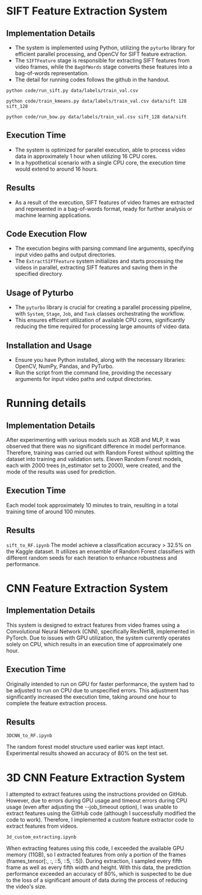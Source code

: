 # SIFT Feature Extraction System

## Implementation Details
- The system is implemented using Python, utilizing the `pyturbo` library for efficient parallel processing, and OpenCV for SIFT feature extraction.
- The `SIFTFeature` stage is responsible for extracting SIFT features from video frames, while the `BagOfWords` stage converts these features into a bag-of-words representation.
- The detail for running codes follows the github in the handout.

`python code/run_sift.py data/labels/train_val.csv`

`python code/train_kmeans.py data/labels/train_val.csv data/sift 128 sift_128`

`python code/run_bow.py data/labels/train_val.csv sift_128 data/sift`

## Execution Time
- The system is optimized for parallel execution, able to process video data in approximately 1 hour when utilizing 16 CPU cores.
- In a hypothetical scenario with a single CPU core, the execution time would extend to around 16 hours.

## Results
- As a result of the execution, SIFT features of video frames are extracted and represented in a bag-of-words format, ready for further analysis or machine learning applications.

## Code Execution Flow
- The execution begins with parsing command line arguments, specifying input video paths and output directories.
- The `ExtractSIFTFeature` system initializes and starts processing the videos in parallel, extracting SIFT features and saving them in the specified directory.

## Usage of Pyturbo
- The `pyturbo` library is crucial for creating a parallel processing pipeline, with `System`, `Stage`, `Job`, and `Task` classes orchestrating the workflow.
- This ensures efficient utilization of available CPU cores, significantly reducing the time required for processing large amounts of video data.

## Installation and Usage
- Ensure you have Python installed, along with the necessary libraries: OpenCV, NumPy, Pandas, and PyTurbo.
- Run the script from the command line, providing the necessary arguments for input video paths and output directories.

# Running details

## Implementation Details
After experimenting with various models such as XGB and MLP, it was observed that there was no significant difference in model performance. Therefore, training was carried out with Random Forest without splitting the dataset into training and validation sets. Eleven Random Forest models, each with 2000 trees (n_estimator set to 2000), were created, and the mode of the results was used for prediction.

## Execution Time
Each model took approximately 10 minutes to train, resulting in a total training time of around 100 minutes.


## Results

`sift_to_RF.ipynb`
The model achieve a classification accuracy > 32.5% on the Kaggle dataset. It utilizes an ensemble of Random Forest classifiers with different random seeds for each iteration to enhance robustness and performance.

# CNN Feature Extraction System

## Implementation Details
This system is designed to extract features from video frames using a Convolutional Neural Network (CNN), specifically ResNet18, implemented in PyTorch. Due to issues with GPU utilization, the system currently operates solely on CPU, which results in an execution time of approximately one hour.
## Execution Time
Originally intended to run on GPU for faster performance, the system had to be adjusted to run on CPU due to unspecified errors. This adjustment has significantly increased the execution time, taking around one hour to complete the feature extraction process.


## Results

`3DCNN_to_RF.ipynb`

The random forest model structure used earlier was kept intact. Experimental results showed an accuracy of 80% on the test set.

# 3D CNN Feature Extraction System
I attempted to extract features using the instructions provided on GitHub. However, due to errors during GPU usage and timeout errors during CPU usage (even after adjusting the --job_timeout option), I was unable to extract features using the GitHub code (although I successfully modified the code to work). Therefore, I implemented a custom feature extractor code to extract features from videos.

`3d_custom_extracting.ipynb`

When extracting features using this code, I exceeded the available GPU memory (11GB), so I extracted features from only a portion of the frames (frames_tensor[:, :, ::5, ::5, ::5]). During extraction, I sampled every fifth frame as well as every fifth width and height. With this data, the prediction performance exceeded an accuracy of 80%, which is suspected to be due to the loss of a significant amount of data during the process of reducing the video's size.
